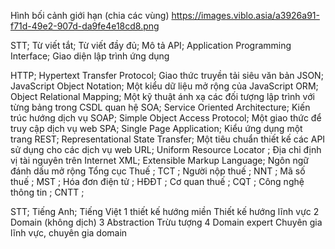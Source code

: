 <!--@Danh sách bảng-->

<!--@Danh sách hình ảnh-->
<!--Hình từ nguyên khối thành vi mô (hình lục gác) Ảnh chuyển đổi từ kiến trúc nguyên khối thành kiến trúc vi dịch vụ-->

<!--Hình các dịch vụ ngôn ngữ khác nhau-->


Hình bối cảnh giới hạn (chia các vùng)
https://images.viblo.asia/a3926a91-f71d-49e2-907d-da9fe4e18cd8.png
<!--@Danh sách mã nguồn-->

<!--@Danh sách CÁC CỤM TỪ VIẾT TẮT-->

STT; Từ viết tắt; Từ viết đầy đủ; Mô tả
API; Application Programming Interface; Giao diện lập trình ứng dụng
<!--CI/CD; Continuous Integration (CI) and Continuous Delivery (CD) ; Quá trình tích hợp và chuyển giao liên tục-->
<!--DDD; thiết kế hướng miền; Kỹ thuật thiết kế theo hướng miền-->
<!--DI; Dependency Injection; Cơ chế tiêm sự phụ thuộc giữa các đối tượng-->
HTTP; Hypertext Transfer Protocol; Giao thức truyền tải siêu văn bản
JSON; JavaScript Object Notation; Một kiểu dữ liệu mở rộng của JavaScript
ORM; Object Relational Mapping; Một kỹ thuật ánh xạ các đối tượng lập trình với từng bảng trong CSDL quan hệ
SOA; Service Oriented Architecture; Kiến trúc hướng dịch vụ
SOAP; Simple Object Access Protocol; Một giao thức để truy cập dịch vụ web
SPA; Single Page Application; Kiểu ứng dụng một trang
REST; Representational State Transfer; Một tiêu chuẩn thiết kế các API sử dụng cho các dịch vụ web
URL; Uniform Resource Locator ; Địa chỉ định vị tài nguyên trên Internet
XML; Extensible Markup Language; Ngôn ngữ đánh dấu mở rộng
Tổng cục Thuế ; TCT ;
Người nộp thuế ; NNT ;
Mã số thuế ; MST ;
Hóa đơn điện tử ; HĐĐT ;
Cơ quan thuế ; CQT ;
Công nghệ thông tin ; CNTT ;
<!--Cơ sở dữ liệu ; CSDL ;-->
<!--Tạo (Create), Đọc (Read), Sửa (Update), Xóa (Delete) ; CRUD ;-->
<!--Kubernetes ; K8s ;-->
<!--Số điện thoại ; SĐT ;-->
<!--UML-->
<!-- MVC; Model View Controller; Một mẫu thiết kế ứng dụng -->
<!--@Danh sách Thuật ngữ-->
<!--kiến trúc nguyên khối,kiến trúc nguyên khối-->
<!--kiến trúc nguyên khối,kiến trúc nguyên khối-->
<!--kiến trúc vi dịch, kiến trúc vi dịch-->
<!--kiến trúc vi dịch, kiến trúc vi dịch-->
<!--kiến trúc vi dịch, kiến trúc vi dịch-->
<!--kiến trúc vi dịch, kiến trúc vi dịch-->
<!--thiết kế hướng miền, thiết kế hướng miền-->
<!--thiết kế hướng miền, thiết kế hướng miền-->
STT; Tiếng Anh; Tiếng Việt
1 thiết kế hướng miền
Thiết kế hướng lĩnh vực
2 Domain (không dịch)
3 Abstraction Trừu tượng
4 Domain expert Chuyên gia lĩnh vực, chuyên gia domain
